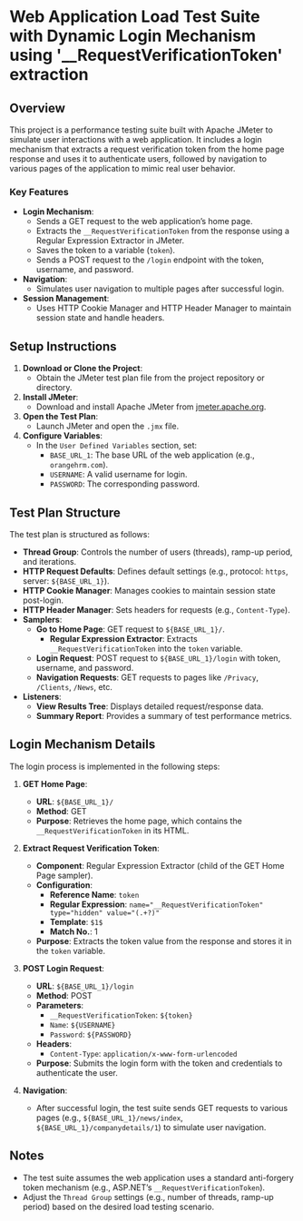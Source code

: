 # Web Application Load Test Suite with Dynamic Login Mechanism using '__RequestVerificationToken' extraction

## Overview
This project is a performance testing suite built with Apache JMeter to simulate user interactions with a web application. It includes a login mechanism that extracts a request verification token from the home page response and uses it to authenticate users, followed by navigation to various pages of the application to mimic real user behavior.

### Key Features
- **Login Mechanism**: 
  - Sends a GET request to the web application’s home page.
  - Extracts the `__RequestVerificationToken` from the response using a Regular Expression Extractor in JMeter.
  - Saves the token to a variable (`token`).
  - Sends a POST request to the `/login` endpoint with the token, username, and password.
- **Navigation**: 
  - Simulates user navigation to multiple pages after successful login.
- **Session Management**: 
  - Uses HTTP Cookie Manager and HTTP Header Manager to maintain session state and handle headers.

## Setup Instructions
1. **Download or Clone the Project**:
   - Obtain the JMeter test plan file from the project repository or directory.
2. **Install JMeter**:
   - Download and install Apache JMeter from [jmeter.apache.org](https://jmeter.apache.org/).
3. **Open the Test Plan**:
   - Launch JMeter and open the `.jmx` file.
4. **Configure Variables**:
   - In the `User Defined Variables` section, set:
     - `BASE_URL_1`: The base URL of the web application (e.g., `orangehrm.com`).
     - `USERNAME`: A valid username for login.
     - `PASSWORD`: The corresponding password.

## Test Plan Structure
The test plan is structured as follows:
- **Thread Group**: Controls the number of users (threads), ramp-up period, and iterations.
- **HTTP Request Defaults**: Defines default settings (e.g., protocol: `https`, server: `${BASE_URL_1}`).
- **HTTP Cookie Manager**: Manages cookies to maintain session state post-login.
- **HTTP Header Manager**: Sets headers for requests (e.g., `Content-Type`).
- **Samplers**:
  - **Go to Home Page**: GET request to `${BASE_URL_1}/`.
    - **Regular Expression Extractor**: Extracts `__RequestVerificationToken` into the `token` variable.
  - **Login Request**: POST request to `${BASE_URL_1}/login` with token, username, and password.
  - **Navigation Requests**: GET requests to pages like `/Privacy`, `/Clients`, `/News`, etc.
- **Listeners**:
  - **View Results Tree**: Displays detailed request/response data.
  - **Summary Report**: Provides a summary of test performance metrics.

## Login Mechanism Details
The login process is implemented in the following steps:

1. **GET Home Page**:
   - **URL**: `${BASE_URL_1}/`
   - **Method**: GET
   - **Purpose**: Retrieves the home page, which contains the `__RequestVerificationToken` in its HTML.

2. **Extract Request Verification Token**:
   - **Component**: Regular Expression Extractor (child of the GET Home Page sampler).
   - **Configuration**:
     - **Reference Name**: `token`
     - **Regular Expression**: `name="__RequestVerificationToken" type="hidden" value="(.+?)"`
     - **Template**: `$1$`
     - **Match No.**: 1
   - **Purpose**: Extracts the token value from the response and stores it in the `token` variable.

3. **POST Login Request**:
   - **URL**: `${BASE_URL_1}/login`
   - **Method**: POST
   - **Parameters**:
     - `__RequestVerificationToken`: `${token}`
     - `Name`: `${USERNAME}`
     - `Password`: `${PASSWORD}`
   - **Headers**:
     - `Content-Type`: `application/x-www-form-urlencoded`
   - **Purpose**: Submits the login form with the token and credentials to authenticate the user.

4. **Navigation**:
   - After successful login, the test suite sends GET requests to various pages (e.g., `${BASE_URL_1}/news/index`, `${BASE_URL_1}/companydetails/1`) to simulate user navigation.

## Notes
- The test suite assumes the web application uses a standard anti-forgery token mechanism (e.g., ASP.NET’s `__RequestVerificationToken`).
- Adjust the `Thread Group` settings (e.g., number of threads, ramp-up period) based on the desired load testing scenario.